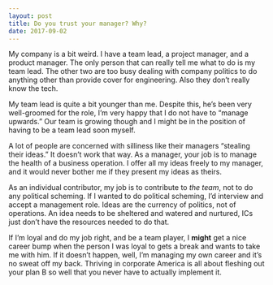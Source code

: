 ```yaml
---
layout: post
title: Do you trust your manager? Why?
date: 2017-09-02
---
```


<p>My company is a bit weird. I have a team lead, a project manager, and a product manager. The only person that can really tell me what to do is my team lead. The other two are too busy dealing with company politics to do anything other than provide cover for engineering. Also they don’t really know the tech.</p><p>My team lead is quite a bit younger than me. Despite this, he’s been very well-groomed for the role, I’m very happy that I do not have to “manage upwards.” Our team is growing though and I might be in the position of having to be a team lead soon myself.</p><p>A lot of people are concerned with silliness like their managers “stealing their ideas.” It doesn’t work that way. As a manager, your job is to manage the health of a business operation. I offer all my ideas freely to my manager, and it would never bother me if they present my ideas as theirs.</p><p>As an individual contributor, my job is to contribute to <i>the team</i>, not to do any political scheming. If I wanted to do political scheming, I’d interview and accept a management role. Ideas are the currency of politics, not of operations. An idea needs to be sheltered and watered and nurtured, ICs just don’t have the resources needed to do that.</p><p>If I’m loyal and do my job right, and be a team player, I <b>might</b> get a nice career bump when the person I was loyal to gets a break and wants to take me with him. If it doesn’t happen, well, I’m managing my own career and it’s no sweat off my back. Thriving in corporate America is all about fleshing out your plan B so well that you never have to actually implement it.</p>
